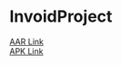 # InvoidProject

[AAR Link](https://drive.google.com/file/d/1pa6bq8a2HEvDeqNhwdJLCAxkWAUxbDtM/view?usp=sharing) </br>
[APK Link](https://drive.google.com/file/d/1EeVcNdbHZd7XzAJp34lMZThuqxPFipg8/view?usp=sharing) </br>
